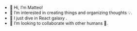 - 👋 Hi, I’m Matteo!
- 👀 I’m interested in creating things and organizing thoughts 💡.
- 🚀 I just dive in React galaxy .
- 🏓 I’m looking to collaborate with other humans 🤝.

<!---
Matteo-Spina/Matteo-Spina is a ✨ special ✨ repository because its `README.md` (this file) appears on your GitHub profile.
You can click the Preview link to take a look at your changes.
--->
